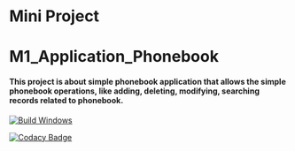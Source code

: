 # Mini Project
# M1_Application_Phonebook

<h4>This project is about simple phonebook application that allows the simple phonebook operations, like adding, deleting, modifying, searching records related to phonebook.</h4>

[![Build Windows](https://github.com/siddharth212/M1_Application_Phonebook/actions/workflows/Windows%20build.yml/badge.svg)](https://github.com/siddharth212/M1_Application_Phonebook/actions/workflows/Windows%20build.yml)

[![Codacy Badge](https://app.codacy.com/project/badge/Grade/8d7d63a9585a475f9920fad7f1703213)](https://www.codacy.com/gh/siddharth212/M1_Application_Phonebook/dashboard?utm_source=github.com&amp;utm_medium=referral&amp;utm_content=siddharth212/M1_Application_Phonebook&amp;utm_campaign=Badge_Grade)
